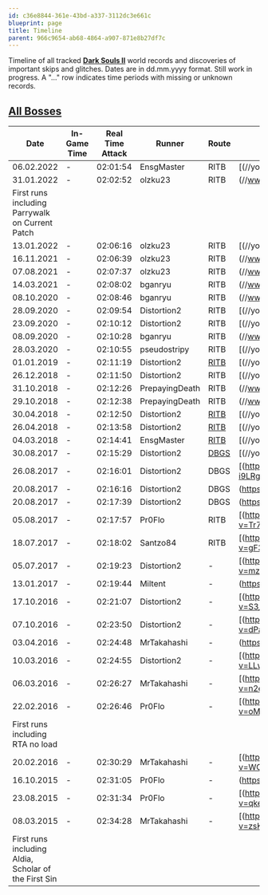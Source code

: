 ```yaml
---
id: c36e8844-361e-43bd-a337-3112dc3e661c
blueprint: page
title: Timeline
parent: 966c9654-ab68-4864-a907-871e8b27df7c
---
```

Timeline of all tracked **[Dark Souls II](/darksouls2)** world records and discoveries of important skips and glitches. Dates are in dd.mm.yyyy format. Still work in progress. A "..." row indicates time periods with missing or unknown records.

## [All Bosses](/darksouls2/all-bosses)

| Date                                                 | In-Game Time | Real Time Attack | Runner         | Route                           | VOD                                                                                                                                        |
| ---------------------------------------------------- | ------------ | ---------------- | -------------- | ------------------------------- | ------------------------------------------------------------------------------------------------------------------------------------------ |
| 06.02.2022                                           | -            | 02:01:54         | EnsgMaster     | RITB                            | [(//youtu.be/-kbjTbSSNG8)                      |
| 31.01.2022                                           | -            | 02:02:52         | olzku23        | RITB                            | (//www.twitch.tv/videos/1282788150)                        |
| First runs including Parrywalk on Current Patch      |              |                  |                |                                 |                                                                                                                                            |
| 13.01.2022                                           | -            | 02:06:16         | olzku23        | RITB                            | [(//youtu.be/j12W4lB_V6I)                      |
| 16.11.2021                                           | -            | 02:06:39         | olzku23        | RITB                            | (//www.twitch.tv/videos/1207369960)                        |
| 07.08.2021                                           | -            | 02:07:37         | olzku23        | RITB                            | (//www.twitch.tv/videos/1111100046)                        |
| 14.03.2021                                           | -            | 02:08:02         | bganryu        | RITB                            | (//www.twitch.tv/videos/949367222)                         |
| 08.10.2020                                           | -            | 02:08:46         | bganryu        | RITB                            | (//www.twitch.tv/videos/764363254)                         |
| 28.09.2020                                           | -            | 02:09:54         | Distortion2    | RITB                            | [(//youtu.be/sF2YzePTruY)                      |
| 23.09.2020                                           | -            | 02:10:12         | Distortion2    | RITB                            | [(//youtu.be/lTiyvE9KsxY)                      |
| 08.09.2020                                           | -            | 02:10:28         | bganryu        | RITB                            | (//www.twitch.tv/videos/734883948)                         |
| 28.03.2020                                           | -            | 02:10:55         | pseudostripy   | RITB                            | [(//youtu.be/uDdNN0-85bQ)                      |
| 01.01.2019                                           | -            | 02:11:19         | Distortion2    | [RITB](//pastebin.com/ePBAKWSi) | [(//youtu.be/QBp_2UpY_O4)                      |
| 26.12.2018                                           | -            | 02:11:50         | Distortion2    | RITB                            | [(//youtu.be/EVTu1ddAWlQ)                      |
| 31.10.2018                                           | -            | 02:12:26         | PrepayingDeath | RITB                            | (//www.twitch.tv/videos/329656365)                         |
| 29.10.2018                                           | -            | 02:12:38         | PrepayingDeath | RITB                            | (//www.twitch.tv/videos/328860031)                         |
| 30.04.2018                                           | -            | 02:12:50         | Distortion2    | [RITB](//pastebin.com/sagPqQfS) | [(//youtu.be/5yWabq8q2Co)                      |
| 26.04.2018                                           | -            | 02:13:58         | Distortion2    | [RITB](//pastebin.com/sagPqQfS) | [(//youtu.be/u6WSLR_fdWA)                      |
| 04.03.2018                                           | -            | 02:14:41         | EnsgMaster     | [RITB](//pastebin.com/sagPqQfS) | [(//youtu.be/18AP2W0fqs0)                      |
| 30.08.2017                                           | -            | 02:15:29         | Distortion2    | [DBGS](//pastebin.com/dXwDGRDe) | [(//youtu.be/BQgPfR2vCpk)                      |
| 26.08.2017                                           | -            | 02:16:01         | Distortion2    | DBGS                            | [(https://www.youtube.com/watch?v=E_--i9LRgp4) |
| 20.08.2017                                           | -            | 02:16:16         | Distortion2    | DBGS                            | (https://www.twitch.tv/videos/168659561)                   |
| 20.08.2017                                           | -            | 02:17:39         | Distortion2    | DBGS                            | (https://www.twitch.tv/videos/168623212)                   |
| 05.08.2017                                           | -            | 02:17:57         | Pr0Flo         | RITB                            | [(https://www.youtube.com/watch?v=Tr7k2dfc0GA) |
| 18.07.2017                                           | -            | 02:18:02         | Santzo84       | RITB                            | [(https://www.youtube.com/watch?v=gF3hqFwukLY) |
| 05.07.2017                                           | -            | 02:19:23         | Distortion2    | -                               | [(https://www.youtube.com/watch?v=mzqqUZ2uRp8) |
| 13.01.2017                                           | -            | 02:19:44         | Miltent        | -                               | (https://www.twitch.tv/videos/114329770)                   |
| 17.10.2016                                           | -            | 02:21:07         | Distortion2    | -                               | [(https://www.youtube.com/watch?v=S3_RVVWbS8I) |
| 07.10.2016                                           | -            | 02:23:50         | Distortion2    | -                               | [(https://www.youtube.com/watch?v=dPaxl3VHCJw) |
| 03.04.2016                                           | -            | 02:24:48         | MrTakahashi    | -                               | (https://www.twitch.tv/videos/58401932)                    |
| 10.03.2016                                           | -            | 02:24:55         | Distortion2    | -                               | [(https://www.youtube.com/watch?v=LLwb_QnkyxQ) |
| 06.03.2016                                           | -            | 02:26:27         | MrTakahashi    | -                               | [(https://www.youtube.com/watch?v=n2e6cD4pYXk) |
| 22.02.2016                                           | -            | 02:26:46         | Pr0Flo         | -                               | [(https://www.youtube.com/watch?v=oM61N03iHFo) |
| First runs including RTA no load                     |              |                  |                |                                 |                                                                                                                                            |
| 20.02.2016                                           | -            | 02:30:29         | MrTakahashi    | -                               | [(https://www.youtube.com/watch?v=WCuNoMrN34Q) |
| 16.10.2015                                           | -            | 02:31:05         | Pr0Flo         | -                               | (https://www.twitch.tv/videos/20991389)                    |
| 23.08.2015                                           | -            | 02:31:34         | Pr0Flo         | -                               | [(https://www.youtube.com/watch?v=qke_uxhUY_Q) |
| 08.03.2015                                           | -            | 02:34:28         | MrTakahashi    | -                               | [(https://www.youtube.com/watch?v=zsK3hm4qKZ8) |
| First runs including Aldia, Scholar of the First Sin |              |                  |                |                                 |                                                                                                                                            |
